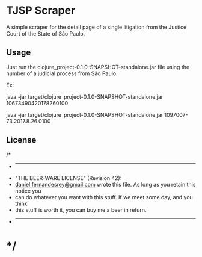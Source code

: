 # TJSP Scraper

A simple scraper for the detail page of a single litigation from the Justice Court of the State of São Paulo.

## Usage

Just run the clojure_project-0.1.0-SNAPSHOT-standalone.jar file using the number of a judicial process from São Paulo.

Ex:

java -jar target/clojure_project-0.1.0-SNAPSHOT-standalone.jar 10673490420178260100

java -jar target/clojure_project-0.1.0-SNAPSHOT-standalone.jar 1097007-73.2017.8.26.0100

## License

/*
 * ----------------------------------------------------------------------------
 * "THE BEER-WARE LICENSE" (Revision 42):
 * <daniel.fernandesrey@gmail.com> wrote this file.  As long as you retain this notice you
 * can do whatever you want with this stuff. If we meet some day, and you think
 * this stuff is worth it, you can buy me a beer in return.
 * ----------------------------------------------------------------------------
 */
=======



